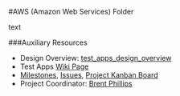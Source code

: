 #AWS (Amazon Web Services) Folder

text

###Auxiliary Resources

- Design Overview: [test_apps_design_overview](https://github.com/BeehiveNGO/Auxiliary/blob/master/design_specifications/test_apps_design_overview.md)
- Test Apps [Wiki Page](https://github.com/BeehiveNGO/Beehive/wiki/Test-Apps)
- [Milestones](https://github.com/BeehiveNGO/Beehive/milestones), [Issues](https://github.com/BeehiveNGO/Beehive/issues), [Project Kanban Board](https://github.com/BeehiveNGO/Beehive/projects/7)
- Project Coordinator: [Brent Phillips](https://github.com/Brentophillips)
